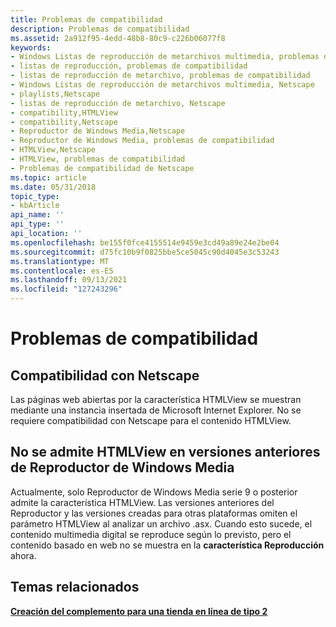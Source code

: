 ```yaml
---
title: Problemas de compatibilidad
description: Problemas de compatibilidad
ms.assetid: 2a912f95-4edd-48b8-80c9-c226b06077f8
keywords:
- Windows Listas de reproducción de metarchivos multimedia, problemas de compatibilidad
- listas de reproducción, problemas de compatibilidad
- listas de reproducción de metarchivo, problemas de compatibilidad
- Windows Listas de reproducción de metarchivos multimedia, Netscape
- playlists,Netscape
- listas de reproducción de metarchivo, Netscape
- compatibility,HTMLView
- compatibility,Netscape
- Reproductor de Windows Media,Netscape
- Reproductor de Windows Media, problemas de compatibilidad
- HTMLView,Netscape
- HTMLView, problemas de compatibilidad
- Problemas de compatibilidad de Netscape
ms.topic: article
ms.date: 05/31/2018
topic_type:
- kbArticle
api_name: ''
api_type: ''
api_location: ''
ms.openlocfilehash: be155f0fce4155514e9459e3cd49a89e24e2be04
ms.sourcegitcommit: d75fc10b9f0825bbe5ce5045c90d4045e3c53243
ms.translationtype: MT
ms.contentlocale: es-ES
ms.lasthandoff: 09/13/2021
ms.locfileid: "127243296"
---
```

# <a name="compatibility-issues"></a>Problemas de compatibilidad

## <a name="netscape-support"></a>Compatibilidad con Netscape

Las páginas web abiertas por la característica HTMLView se muestran mediante una instancia insertada de Microsoft Internet Explorer. No se requiere compatibilidad con Netscape para el contenido HTMLView.

## <a name="no-htmlview-support-in-earlier-versions-of-windows-media-player"></a>No se admite HTMLView en versiones anteriores de Reproductor de Windows Media

Actualmente, solo Reproductor de Windows Media serie 9 o posterior admite la característica HTMLView. Las versiones anteriores del Reproductor y las versiones creadas para otras plataformas omiten el parámetro HTMLView al analizar un archivo .asx. Cuando esto sucede, el contenido multimedia digital se reproduce según lo previsto, pero el contenido basado en web no se muestra en la **característica Reproducción** ahora.

## <a name="related-topics"></a>Temas relacionados

<dl> <dt>

[**Creación del complemento para una tienda en línea de tipo 2**](building-the-plug-in-for-a-type-2-online-store.md)
</dt> </dl>

 

 




